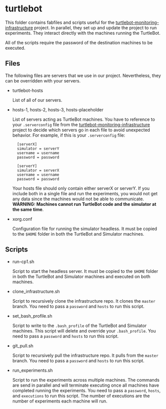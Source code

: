 # turtlebot

This folder contains fabfiles and scripts useful for the 
[turtlebot-monitoring-infrastructure](https://github.com/miguelvelezmj25/turtlebot-monitoring-infrastructure) 
project. In parallel, they set up and update the project to run experiments. They interact directly with
the machines running the TurtleBot.

All of the scripts require the password of the destination machines to be executed. 

## Files

The following files are servers that we use in our project. Nevertheless, they can be
overridden with your servers.

* turtlebot-hosts

  List of all of our servers.

* hosts-1, hosts-2, hosts-3, hosts-placeholder

  List of servers acting as TurtleBot machines. You have to reference to your ```.serverconfig``` file
  from the [turtlebot-monitoring-infrastructure](https://github.com/miguelvelezmj25/turtlebot-monitoring-infrastructure) 
  project to decide which servers go in each file to avoid unexpected behavior. For example, if this is your ```.serverconfig```
  file:
  
        [serverX]
        simulator = serverY
        username = username
        password = password
        
        [serverY]
        simulator = serverX
        username = username
        password = password
        
  Your hosts file should only contain either serverX or serverY. If you include both in a single file and run 
  the experiments, you would not get any data since the machines would not be able to communicate. **WARNING: 
  Machines cannot run TurtleBot code and the simulator at the same time**.

* xorg.conf

  Configuration file for running the simulator headless. It must be copied to the ```$HOME``` folder in both 
  the TurtleBot and Simulator machines.

## Scripts

* run-cp1.sh
  
  Script to start the headless server. It must be copied to the ```$HOME``` folder in both 
  the TurtleBot and Simulator machines and executed on both machines.

* clone_infrastructure.sh

  Script to recursively clone the infrastructure repo. It clones the ```master``` branch. You need to pass a ```password``` 
  and ```hosts``` to run this script.

* set_bash_profile.sh

  Script to write to the ```.bash_profile``` of the TurtleBot and Simulator machines. This script
  will delete and override your ```.bash_profile```. You need to pass a ```password``` 
  and ```hosts``` to run this script.

* git_pull.sh

  Script to recursively pull the infrastructure repo. It pulls from the ```master``` branch. You need to pass a ```password``` 
  and ```hosts``` to run this script.

* run_experiments.sh

  Script to run the experiments across multiple machines. The commands are send in parallel and will terminate 
  executing once all machines have completed running the experiments. You need to pass a ```password```, ```hosts```, 
  and ```executions``` to run this script. The number of executions are the number of experiments each machine 
  will run.
